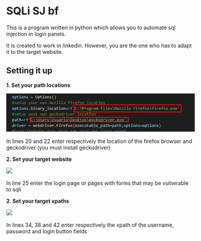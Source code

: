 <h1>SQLi SJ bf</h1>

<p>This is a program written in python which allows you to automate sql injection in login panels. </p>
<p>It is created to work in linkedin. However, you are the one who has to adapt it to the target website.</p>
<h2>Setting it up</h2>
<p><b>1. Set your path locations</b></p>
<img src='image.png'>
<p>In lines 20 and 22 enter respectively the location of the firefox browser and geckodriver (you must install geckodriver)</p>
<p><b>2. Set your target website</b></p>
<img src='images/image2.png'>
<p>In line 25 enter the login page or pages with forms that may be vulnerable to sqli</p>
<p><b>2. Set your target xpaths</b></p>
<img src='images/image3.png'>
<p>In lines 34, 38 and 42 enter respectively the xpath of the username, password and login button fields</p>
